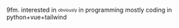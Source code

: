 9fm.
interested in <sub><sup>obviously</sup></sub> in programming
mostly coding in python+vue+tailwind
